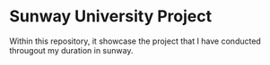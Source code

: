 # Sunway University Project
Within this repository, it showcase the project that I have conducted througout my duration in sunway.


